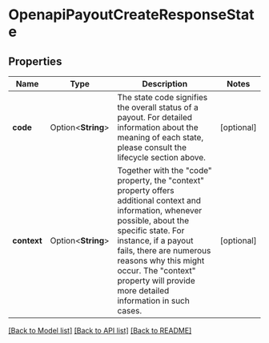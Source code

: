 # OpenapiPayoutCreateResponseState

## Properties

Name | Type | Description | Notes
------------ | ------------- | ------------- | -------------
**code** | Option<**String**> | The state code signifies the overall status of a payout. For detailed information about the meaning of each state, please consult the lifecycle section above. | [optional]
**context** | Option<**String**> | Together with the \"code\" property, the \"context\" property offers additional context and information, whenever possible, about the specific state. For instance, if a payout fails, there are numerous reasons why this might occur. The \"context\" property will provide more detailed information in such cases. | [optional]

[[Back to Model list]](../README.md#documentation-for-models) [[Back to API list]](../README.md#documentation-for-api-endpoints) [[Back to README]](../README.md)



